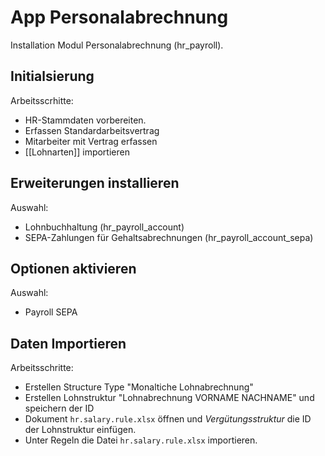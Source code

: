 # App Personalabrechnung
Installation Modul Personalabrechnung (hr_payroll).

## Initialsierung

Arbeitsscrhitte:
* HR-Stammdaten vorbereiten.
* Erfassen Standardarbeitsvertrag
* Mitarbeiter mit Vertrag erfassen
* [[Lohnarten]] importieren

## Erweiterungen installieren
Auswahl:
* Lohnbuchhaltung (hr_payroll_account)
* SEPA-Zahlungen für Gehaltsabrechnungen  (hr_payroll_account_sepa)

## Optionen aktivieren
Auswahl:
*  Payroll SEPA

## Daten Importieren
Arbeitsschritte:
* Erstellen Structure Type "Monaltiche Lohnabrechnung"
* Erstellen Lohnstruktur "Lohnabrechnung VORNAME NACHNAME" und speichern der ID
* Dokument `hr.salary.rule.xlsx` öffnen und *Vergütungsstruktur* die ID der Lohnstruktur einfügen.
* Unter Regeln die Datei `hr.salary.rule.xlsx` importieren.